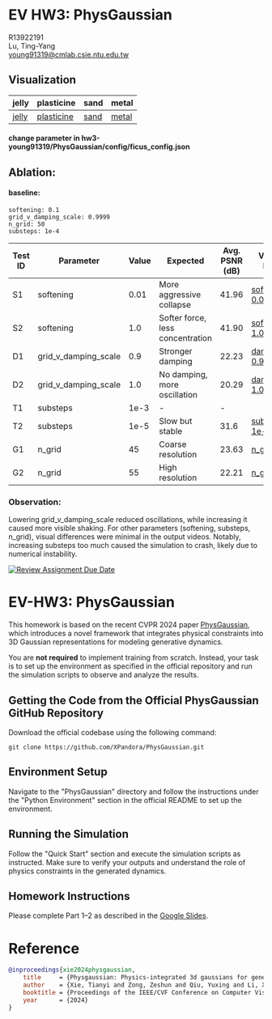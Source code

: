 # EV HW3: PhysGaussian

R13922191  
Lu, Ting-Yang  
young91319@cmlab.csie.ntu.edu.tw

## Visualization
|jelly|plasticine|sand|metal|
|-|-|-|-|
|[jelly](https://youtube.com/shorts/k9Oj12-BwoA?feature=share)|[plasticine](https://youtube.com/shorts/ZeHWRDi0fQQ?feature=share)|[sand](https://youtube.com/shorts/5JX7gF-tQcs?feature=share)|[metal](https://youtube.com/shorts/_ZBQdMK21P4?feature=share)|

#### change parameter in hw3-young91319/PhysGaussian/config/ficus_config.json
## Ablation:
#### baseline:  
    softening: 0.1  
    grid_v_damping_scale: 0.9999 
    n_grid: 50 
    substeps: 1e-4


| Test ID | Parameter             | Value    | Expected                | Avg. PSNR (dB) |Video link|
|---------|------------------------|----------|------------------------------------|-|----------------|
| S1      | softening              | 0.01     | More aggressive collapse           | 41.96         |[softening 0.01](https://youtube.com/shorts/YwEANOVN21s?feature=share)
| S2      | softening              | 1.0      | Softer force, less concentration   | 41.90           |[softening 1.0](https://youtube.com/shorts/4Z7smSWs2Jc?feature=share)
| D1      | grid_v_damping_scale  | 0.9      | Stronger damping                   | 22.23           |[damping 0.9](https://youtube.com/shorts/q4vFIw3LMPI?feature=share)
| D2      | grid_v_damping_scale  | 1.0      | No damping, more oscillation       | 20.29           |[damping 1.0](https://youtube.com/shorts/9d-4vgv42tE?feature=share)
| T1     | substeps               | 1e-3| -|-
| T2      | substeps               | 1e-5     | Slow but stable                    | 31.6           |[subset_dt 1e-5](https://youtube.com/shorts/fQ-CQ8Q3iPI?feature=share)
| G1      | n_grid                 | 45       | Coarse resolution                  | 23.63           |[n_grid 45](https://youtube.com/shorts/x-jg5yf6vU0?feature=share)
| G2      | n_grid                 | 55      | High resolution                    | 22.21           |[n_grid 55](https://youtube.com/shorts/YIiB3ZcUgU0?feature=share)


### Observation:

Lowering grid_v_damping_scale reduced oscillations, while increasing it caused more visible shaking. For other parameters (softening, substeps, n_grid), visual differences were minimal in the output videos. Notably, increasing substeps too much caused the simulation to crash, likely due to numerical instability.

[![Review Assignment Due Date](https://classroom.github.com/assets/deadline-readme-button-22041afd0340ce965d47ae6ef1cefeee28c7c493a6346c4f15d667ab976d596c.svg)](https://classroom.github.com/a/SdXSjEmH)
# EV-HW3: PhysGaussian

This homework is based on the recent CVPR 2024 paper [PhysGaussian](https://github.com/XPandora/PhysGaussian/tree/main), which introduces a novel framework that integrates physical constraints into 3D Gaussian representations for modeling generative dynamics.

You are **not required** to implement training from scratch. Instead, your task is to set up the environment as specified in the official repository and run the simulation scripts to observe and analyze the results.


## Getting the Code from the Official PhysGaussian GitHub Repository
Download the official codebase using the following command:
```
git clone https://github.com/XPandora/PhysGaussian.git
```


## Environment Setup
Navigate to the "PhysGaussian" directory and follow the instructions under the "Python Environment" section in the official README to set up the environment.


## Running the Simulation
Follow the "Quick Start" section and execute the simulation scripts as instructed. Make sure to verify your outputs and understand the role of physics constraints in the generated dynamics.


## Homework Instructions
Please complete Part 1–2 as described in the [Google Slides](https://docs.google.com/presentation/d/13JcQC12pI8Wb9ZuaVV400HVZr9eUeZvf7gB7Le8FRV4/edit?usp=sharing).


# Reference
```bibtex
@inproceedings{xie2024physgaussian,
    title     = {Physgaussian: Physics-integrated 3d gaussians for generative dynamics},
    author    = {Xie, Tianyi and Zong, Zeshun and Qiu, Yuxing and Li, Xuan and Feng, Yutao and Yang, Yin and Jiang, Chenfanfu},
    booktitle = {Proceedings of the IEEE/CVF Conference on Computer Vision and Pattern Recognition},
    year      = {2024}
}
```
